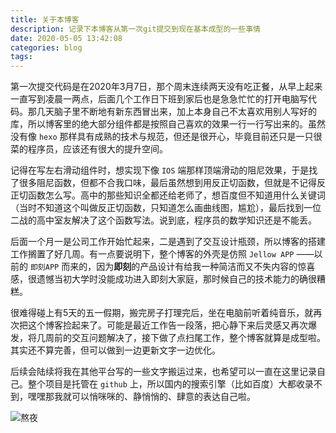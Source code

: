 ```yaml
---
title: 关于本博客
description: 记录下本博客从第一次git提交到现在基本成型的一些事情
date: 2020-05-05 13:42:08
categories: blog
tags: 
---
```


第一次提交代码是在2020年3月7日，那个周末连续两天没有吃正餐，从早上起来一直写到凌晨一两点，后面几个工作日下班到家后也是急急忙忙的打开电脑写代码。那几天脑子里不断地有新东西冒出来，加上本身自己不太喜欢用别人写好的库，所以博客里的绝大部分组件都是按照自己喜欢的效果一行一行写出来的。虽然没有像 `hexo` 那样具有成熟的技术与规范，但还是很开心，毕竟目前还只是一只很菜的程序员，应该还有很大的提升空间。

<!-- more -->

记得在写左右滑动组件时，想实现下像 `IOS` 端那样顶端滑动的阻尼效果，于是找了很多阻尼函数，但都不合我口味，最后虽然想到用反正切函数，但就是不记得反正切函数怎么写。高中的那些知识全都还给老师了，想百度但不知道用什么关键词（当时不知道这个叫做反正切函数，只知道怎么画曲线图，尴尬），最后找到一位二战的高中室友解决了这个函数写法。说到底，程序员的数学知识还是不能丢。

后面一个月一是公司工作开始忙起来，二是遇到了交互设计瓶颈，所以博客的搭建工作搁置了好几周。有一点要说明下，整个博客的外壳是仿照 `Jellow APP` ——以前的 `即刻APP` 而来的，因为**即刻**的产品设计有给我一种简洁而又不失内容的惊喜感，很遗憾当初大学时没能成功进入即刻大家庭，那时候自己的技术能力的确很糟糕。

很难得碰上有5天的五一假期，搬完房子打理完后，坐在电脑前听着纯音乐，就再次把这个博客捡起来了。可能是最近工作告一段落，把心静下来后灵感又再次爆发，将几周前的交互问题解决了，接下做了点扫尾工作，整个博客就算是成型啦。其实还不算完善，但可以做到一边更新文字一边优化。

后续会陆续将我在其他平台写的一些文字搬运过来，也希望可以一直在这里记录自己。整个项目是托管在 `github` 上，所以国内的搜索引擎（比如百度）大都收录不到，嘿嘿那我就可以悄咪咪的、静悄悄的、肆意的表达自己啦。

![熬夜](articles\assets\emogi\1.jpg)